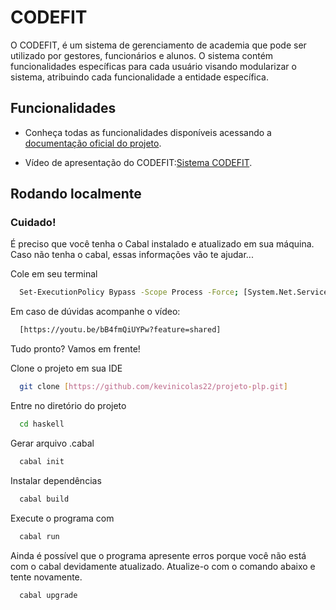 # CODEFIT

O CODEFIT, é um sistema de gerenciamento de academia que pode ser utilizado por gestores, funcionários e alunos. O sistema contém funcionalidades específicas para cada usuário visando modularizar o sistema, atribuindo cada funcionalidade a entidade específica.



## Funcionalidades

- Conheça todas as funcionalidades disponíveis acessando a [documentação oficial do projeto](https://docs.google.com/document/d/1bcGVitOdJ7p6JWy1ikgXhyCYMsLPlYAsG7g90WwrG-o/edit#heading=h.phrzmz7sb5x0). 

- Vídeo de apresentação do CODEFIT:[Sistema CODEFIT](https://youtu.be/QI1rMvbUfJw?si=pbMADGmhkyflZ2QQ).


## Rodando localmente

### Cuidado!
É preciso que você tenha o Cabal instalado e atualizado em sua máquina.
Caso não tenha o cabal, essas informações vão te ajudar...

Cole em seu terminal
```bash
  Set-ExecutionPolicy Bypass -Scope Process -Force; [System.Net.ServicePointManager]::SecurityProtocol = [System.Net.ServicePointManager]::SecurityProtocol -bor 3072; try { Invoke-Command -ScriptBlock ([ScriptBlock]::Create((Invoke-WebRequest https://www.haskell.org/ghcup/sh/bootstrap-haskell.ps1 -UseBasicParsing))) -ArgumentList $true } catch { Write-Error $_ }
```
Em caso de dúvidas acompanhe o vídeo:
```bash
  [https://youtu.be/bB4fmQiUYPw?feature=shared]
```

Tudo pronto? Vamos em frente!

Clone o projeto em sua IDE

```bash
  git clone [https://github.com/kevinicolas22/projeto-plp.git]
```

Entre no diretório do projeto

```bash
  cd haskell
```

Gerar arquivo .cabal

```bash
  cabal init
```
Instalar dependências

```bash
  cabal build
```

Execute o programa com

```bash
  cabal run
```

Ainda é possível que o programa apresente erros porque você não está com o cabal devidamente atualizado. Atualize-o com o comando abaixo e tente novamente.
```bash
  cabal upgrade
```

